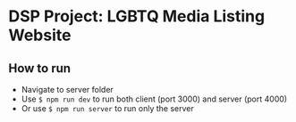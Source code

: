 # DSP Project: LGBTQ Media Listing Website

## How to run
- Navigate to server folder
- Use ```$ npm run dev``` to run both client (port 3000) and server (port 4000)
- Or use ```$ npm run server``` to run only the server